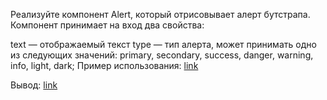 Реализуйте компонент Alert, который отрисовывает алерт бутстрапа. Компонент принимает на вход два свойства:

text — отображаемый текст
type — тип алерта, может принимать одно из следующих значений: primary, secondary, success, danger, warning, info, light, dark;
Пример использования: [link](https://github.com/junjun-it-courses/react-hw/blob/master/task-5/using.html)

Вывод: [link](https://github.com/junjun-it-courses/react-hw/blob/master/task-5/output.html)